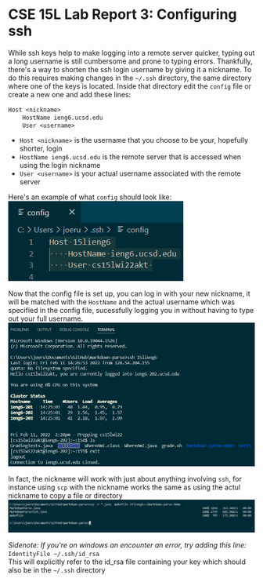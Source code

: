# CSE 15L Lab Report 3: Configuring ssh   
While ssh keys help to make logging into a remote server quicker, typing out a long username is still cumbersome and prone to typing errors. Thankfully, there's a way to shorten the ssh login username by giving it a nickname. To do this requires making changes in the `~/.ssh` directory, the same directory where one of the keys is located. Inside that directory edit the `config` file or create a new one and add these lines:  

    Host <nickname>
        HostName ieng6.ucsd.edu
        User <username> 
   
- `Host <nickname>` is the username that you choose to be your, hopefully shorter, login
- `HostName ieng6.ucsd.edu` is the remote server that is accessed when using the login nickname
- `User <username>` is your actual username associated with the remote server

Here's an example of what `config` should look like:
![config](config.png)  

Now that the config file is set up, you can log in with your new nickname, it will be matched with the `HostName` and the actual username which was specified in the config file, sucessfully logging you in without having to type out your full username.
![ssh nickname login](fastssh.png)  

In fact, the nickname will work with just about anything involving `ssh`, for instance using `scp` with the nickname works the same as using the actul nickname to copy a file or directory
![scp with nickname](fastscp.png)  


*Sidenote: If you're on windows an encounter an error, try adding this line:*  
`IdentityFile ~/.ssh/id_rsa`  
This will explicitly refer to the id_rsa file containing your key which should also be in the `~/.ssh` directory